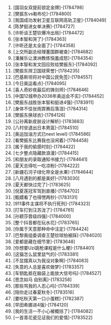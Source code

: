 
1. [国羽女双提前锁定金牌]-[1784798]
1. [樊振东vs勒布伦]-[1784800]
1. [我国成功发射卫星互联网高轨卫星]-[1784049]
1. [陈梦挺进女单决赛]-[1784727]
1. [许昕谈王楚钦爆冷出局]-[1784472]
1. [张本智和哭了]-[1784363]
1. [许昕还是太全面了]-[1784358]
1. [上交所副总经理董国群被查]-[1784682]
1. [潘展乐让澳洲教练恼羞成怒]-[1784354]
1. [张本智和发文回应败给樊振东]-[1784092]
1. [樊振东捍卫国球荣誉]-[1784235]
1. [巴基斯坦将对中国公民免签]-[1784557]
1. [今日奥运看点]-[1784095]
1. [喜人奇妙夜最后的铸剑师]-[1784646]
1. [中国12城申办2036年奥运会不实]-[1784452]
1. [樊振东战胜张本智和挺进4强]-[1783911]
1. [身体不佳张雨霏赛后落泪]-[1784314]
1. [樊振东换球衣]-[1784126]
1. [公孙离新皮肤设计解析]-[1783883]
1. [八村垒退出日本男篮]-[1784510]
1. [奥运加油方式已next level]-[1784586]
1. [看樊振东比赛我也没闲着]-[1784458]
1. [属于我的偷感时刻]-[1784422]
1. [七夕整点隐藏款浪漫]-[1784415]
1. [和朋友的录取通知书接力]-[1784641]
1. [夏天总得吃一吃凉粉]-[1784222]
1. [新疆石河子绿化带全是水果]-[1784644]
1. [八月遇到的都是美好]-[1783030]
1. [夏天都快过完了]-[1783625]
1. [倪夏莲冠军驾到直播]-[1784702]
1. [甄嬛看了也得愣两秒]-[1783131]
1. [911事件主谋将不执行死刑]-[1784323]
1. [打车打到汪苏泷了]-[1784781]
1. [孙颖莎晋级四强]-[1784000]
1. [整个抖音都在玩水花]-[1783765]
1. [你属于天意那种命中注定]-[1784424]
1. [巴黎奥组委调查王楚钦球拍被踩]-[1784020]
1. [爱都是藏在细节里]-[1783648]
1. [你想要Uzi跳枪课程是什么梗]-[1784401]
1. [这猫怎么鼠里鼠气的]-[1783381]
1. [不显摆真以为我没对象啊]-[1784083]
1. [失意的人总是喜欢做梦]-[1783357]
1. [车钥匙抵在脑袋上能放大信号吗]-[1784527]
1. [思念如马 自别离]-[1783258]
1. [那些骂我的人忍心吗]-[1784339]
1. [陪你走过春夏秋冬]-[1783516]
1. [要吃秋天第一口小蛋糕]-[1782387]
1. [早田希娜进4强]-[1784120]
1. [我的生活一不小心被概括了]-[1784082]
1. [一首青花瓷见证我们的爱情]-[1783522]